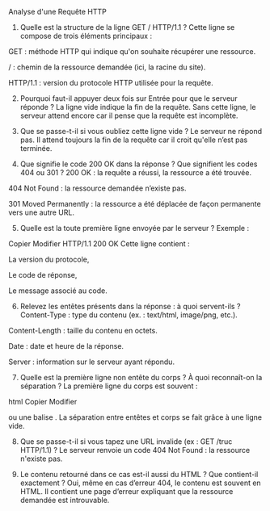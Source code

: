 Analyse d'une Requête HTTP
1. Quelle est la structure de la ligne GET / HTTP/1.1 ?
Cette ligne se compose de trois éléments principaux :

GET : méthode HTTP qui indique qu'on souhaite récupérer une ressource.

/ : chemin de la ressource demandée (ici, la racine du site).

HTTP/1.1 : version du protocole HTTP utilisée pour la requête.

2. Pourquoi faut-il appuyer deux fois sur Entrée pour que le serveur réponde ?
La ligne vide indique la fin de la requête. Sans cette ligne, le serveur attend encore car il pense que la requête est incomplète.

3. Que se passe-t-il si vous oubliez cette ligne vide ?
Le serveur ne répond pas. Il attend toujours la fin de la requête car il croit qu'elle n’est pas terminée.

4. Que signifie le code 200 OK dans la réponse ? Que signifient les codes 404 ou 301 ?
200 OK : la requête a réussi, la ressource a été trouvée.

404 Not Found : la ressource demandée n’existe pas.

301 Moved Permanently : la ressource a été déplacée de façon permanente vers une autre URL.

5. Quelle est la toute première ligne envoyée par le serveur ?
Exemple :

Copier
Modifier
HTTP/1.1 200 OK
Cette ligne contient :

La version du protocole,

Le code de réponse,

Le message associé au code.

6. Relevez les entêtes présents dans la réponse : à quoi servent-ils ?
Content-Type : type du contenu (ex. : text/html, image/png, etc.).

Content-Length : taille du contenu en octets.

Date : date et heure de la réponse.

Server : information sur le serveur ayant répondu.

7. Quelle est la première ligne non entête du corps ? À quoi reconnaît-on la séparation ?
La première ligne du corps est souvent :

html
Copier
Modifier
<!DOCTYPE html>
ou une balise <html>.
La séparation entre entêtes et corps se fait grâce à une ligne vide.

8. Que se passe-t-il si vous tapez une URL invalide (ex : GET /truc HTTP/1.1) ?
Le serveur renvoie un code 404 Not Found : la ressource n'existe pas.

9. Le contenu retourné dans ce cas est-il aussi du HTML ? Que contient-il exactement ?
Oui, même en cas d’erreur 404, le contenu est souvent en HTML. Il contient une page d’erreur expliquant que la ressource demandée est introuvable.
